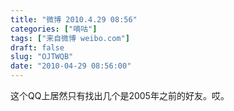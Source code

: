 ```yaml
---
title: "微博 2010.4.29 08:56"
categories: ["嘀咕"]
tags: ["来自微博 weibo.com"]
draft: false
slug: "OJTWQB"
date: "2010-04-29 08:56:00"
---
```


<p>这个QQ上居然只有找出几个是2005年之前的好友。哎。 ​​​​</p>
